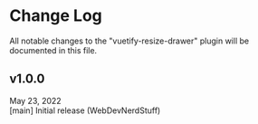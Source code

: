 # Change Log
All notable changes to the "vuetify-resize-drawer" plugin will be documented in this file.

## v1.0.0
May 23, 2022  
[main] Initial release (WebDevNerdStuff)
